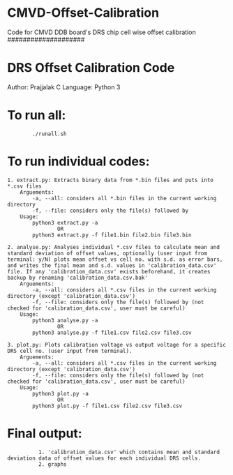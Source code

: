 # CMVD-Offset-Calibration
Code for CMVD DDB board's DRS chip cell wise offset calibration
####################
# DRS Offset Calibration Code
Author: Prajjalak C
Language: Python 3

# To run all:

            ./runall.sh

# To run individual codes:

    1. extract.py: Extracts binary data from *.bin files and puts into *.csv files
        Arguements:
            -a, --all: considers all *.bin files in the current working directory
            -f, --file: considers only the file(s) followed by
        Usage:
            python3 extract.py -a
                    OR
            python3 extract.py -f file1.bin file2.bin file3.bin

    2. analyse.py: Analyses individual *.csv files to calculate mean and standard deviation of offset values, optionally (user input from terminal: y/N) plots mean offset vs cell no. with s.d. as error bars, and writes the final mean and s.d. values in 'calibration_data.csv' file. If any 'calibration_data.csv' exists beforehand, it creates backup by renaming 'calibration_data.csv.bak'
        Arguements:
            -a, --all: considers all *.csv files in the current working directory (except 'calibration_data.csv')
            -f, --file: considers only the file(s) followed by (not checked for 'calibration_data.csv', user must be careful)
        Usage:
            python3 analyse.py -a
                    OR
            python3 analyse.py -f file1.csv file2.csv file3.csv

    3. plot.py: Plots calibration voltage vs output voltage for a specific DRS cell no. (user input from terminal).
        Arguements:
            -a, --all: considers all *.csv files in the current working directory (except 'calibration_data.csv')
            -f, --file: considers only the file(s) followed by (not checked for 'calibration_data.csv', user must be careful)
        Usage:
            python3 plot.py -a
                    OR
            python3 plot.py -f file1.csv file2.csv file3.csv

# Final output: 

              1. 'calibration_data.csv' which contains mean and standard deviation data of offset values for each individual DRS cells.
              2. graphs
